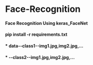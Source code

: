 # Face-Recognition
#### Face Recognition Using keras_FaceNet

#### pip install -r requirements.txt

#### * data--class1--img1.jpg,img2.jpg,...
#### *     --class2--img1.jpg,img2.jpg,...


